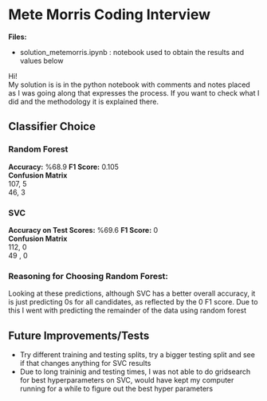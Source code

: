 # Mete Morris Coding Interview

**Files:**
- solution_metemorris.ipynb : notebook used to obtain the results and values below 

Hi! <br />
My solution is is in the python notebook with comments and notes placed as I was going along that expresses the process. If you want to check what I did and the methodology it is explained there. 

## Classifier Choice 

### Random Forest

**Accuracy:** %68.9
**F1 Score:** 0.105
<br />
**Confusion Matrix**<br />
107, 5 <br />
46, 3

### SVC 

**Accuracy on Test Scores:**  %69.6
**F1 Score:** 0
<br />
**Confusion Matrix**<br />
112, 0 <br />
49 , 0
### Reasoning for Choosing Random Forest:
Looking at these predictions, although SVC has a better overall accuracy, it is just predicting 0s for all candidates, as reflected by the 0 F1 score. Due to this I went with predicting the remainder of the data using random forest
## Future Improvements/Tests
- Try different training and testing splits, try a bigger testing split and see if that changes anything for SVC results
- Due to long traininig and testing times, I was not able to do gridsearch for best hyperparameters on SVC, would have kept my computer running for a while to figure out the best hyper parameters

